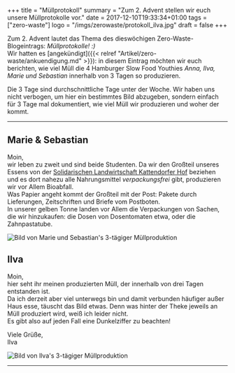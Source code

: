 +++
title = "Müllprotokoll"
summary = "Zum 2. Advent stellen wir euch unsere Müllprotokolle vor."
date = 2017-12-10T19:33:34+01:00
tags = ["zero-waste"]
logo = "/imgs/zerowaste/protokoll_ilva.jpg"
draft = false
+++

Zum 2. Advent lautet das Thema des dieswöchigen Zero-Waste-Blogeintrags: *Müllprotokolle! :)*   
Wir hatten es [angekündigt]({{< relref "Artikel/zero-waste/ankuendigung.md" >}}): in diesem Eintrag möchten wir euch berichten, wie viel Müll die 4 Hamburger Slow Food Youthies *Anna, Ilva, Marie und Sebastian* innerhalb von 3 Tagen so produzieren.

Die 3 Tage sind durchschnittliche Tage unter der Woche. Wir haben uns nicht verbogen, um hier ein bestimmtes Bild abzugeben, sondern einfach für 3 Tage mal dokumentiert, wie viel Müll wir produzieren und woher der kommt.

---

Marie & Sebastian
---
  Moin,   
  wir leben zu zweit und sind beide Studenten. Da wir den Großteil unseres Essens von der [Solidarischen Landwirtschaft Kattendorfer Hof](https://kattendorfer-hof.de/solidarische-landwirtschaft/solawi-kattendorfer-hof/) beziehen und es dort nahezu alle Nahrungsmittel *verpackungsfrei* gibt, produzieren wir vor Allem Bioabfall.   
  Was Papier angeht kommt der Großteil mit der Post: Pakete durch Lieferungen, Zeitschriften und Briefe vom Postboten.   
  In unserer gelben Tonne landen vor Allem die Verpackungen von Sachen, die wir hinzukaufen: die Dosen von Dosentomaten etwa, oder die Zahnpastatube.

  ![Bild von Marie und Sebastian's 3-tägiger Müllproduktion](/imgs/zerowaste/protokoll_seba-mary.jpg)

Ilva
---
  Moin,   
  hier seht ihr meinen produzierten Müll, der innerhalb von drei Tagen entstanden ist.  
  Da ich derzeit aber viel unterwegs bin und damit verbunden häufiger außer Haus esse, täuscht  das Bild etwas. Denn was hinter der Theke jeweils an Müll produziert wird, weiß ich leider nicht.   
  Es gibt also auf jeden Fall eine Dunkelziffer zu beachten!   

  Viele Grüße,   
  Ilva

  ![Bild von Ilva's 3-tägiger Müllproduktion](/imgs/zerowaste/protokoll_ilva.jpg)

---
